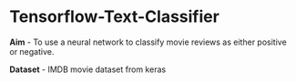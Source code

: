 # Tensorflow-Text-Classifier
<b>Aim</b> - To use a neural network to classify movie reviews as either positive or negative.

<b>Dataset</b> - IMDB movie dataset from keras
  
